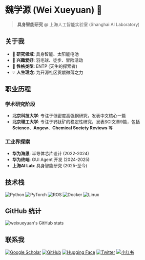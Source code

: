 # 魏学源 (Wei Xueyuan) 👋

> **具身智能研究** @ 上海人工智能实验室 (Shanghai AI Laboratory)

## 关于我

- 🔬 **研究领域**: 具身智能、太阳能电池
- 🏃 **兴趣爱好**: 羽毛球、徒步、冒险活动
- 🧠 **性格类型**: ENTP (天生的探索者)
- 💡 **人生理念**: 为开源社区贡献微薄之力

## 职业历程

### 学术研究阶段
-  **北京科技大学**: 专注于低密度高强钢研究，发表中文核心一篇
-  **北京理工大学**: 专注于钙钛矿的稳定性研究，发表SCI文章9篇，包括**Science**、**Angew**、**Chemical Society Reviews** 等

### 工业界探索
- **华为海思**: 半导体芯片设计 (2022-2024)
- **华为终端**: GUI Agent 开发 (2024-2025)
- **上海AI Lab**: 具身智能研究 (2025-至今)

## 技术栈

![Python](https://img.shields.io/badge/Python-3776AB?logo=python&logoColor=white)
![PyTorch](https://img.shields.io/badge/PyTorch-EE4C2C?logo=pytorch&logoColor=white)
![ROS](https://img.shields.io/badge/ROS-22314E?logo=ros&logoColor=white)
![Docker](https://img.shields.io/badge/Docker-2496ED?logo=docker&logoColor=white)
![Linux](https://img.shields.io/badge/Linux-FCC624?logo=linux&logoColor=black)

## GitHub 统计

![weixueyuan's GitHub stats](https://github-readme-stats.vercel.app/api?username=weixueyuan&show_icons=true&theme=tokyonight&hide_border=true)

## 联系我

[![Google Scholar](https://img.shields.io/badge/Google_Scholar-FF6B35?logo=google-scholar&logoColor=white)](https://scholar.google.com/citations?user=6U8gXlYAAAAJ&hl=zh-CN&oi=ao)
[![GitHub](https://img.shields.io/badge/GitHub-333333?logo=github&logoColor=white)](https://github.com/weixueyuan)
[![Hugging Face](https://img.shields.io/badge/Hugging_Face-00B4A6?logo=huggingface&logoColor=FFD43B)](https://huggingface.co/yuanxuewei)
[![Twitter](https://img.shields.io/badge/Twitter-1DA1F2?logo=twitter&logoColor=white)](https://x.com/InternRobotics)
[![小红书](https://img.shields.io/badge/小红书-FF2442?logo=xiaohongshu&logoColor=white)](https://www.xiaohongshu.com/user/profile/67e24dd1000000000e011c5f)

